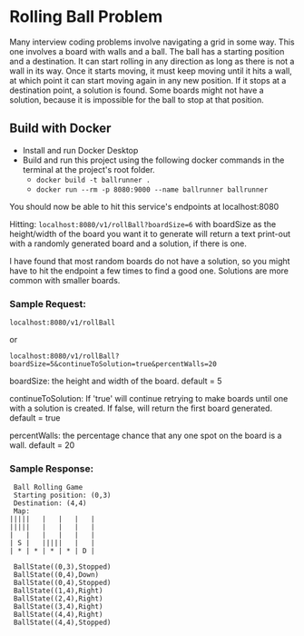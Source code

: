 # Rolling Ball Problem

Many interview coding problems involve navigating a grid in some way.
This one involves a board with walls and a ball.
The ball has a starting position and a destination. 
It can start rolling in any direction as long as there is not a wall in its way.
Once it starts moving, it must keep moving until it hits a wall, at which point it can start moving again in any new position.
If it stops at a destination point, a solution is found.
Some boards might not have a solution, because it is impossible for the ball to stop at that position.

## Build with Docker

- Install and run Docker Desktop
- Build and run this project using the following docker commands in the terminal at the project's root folder.
    - ```docker build -t ballrunner .```
    - ```docker run --rm -p 8080:9000 --name ballrunner ballrunner```

You should now be able to hit this service's endpoints at localhost:8080

Hitting: ```localhost:8080/v1/rollBall?boardSize=6``` with boardSize as the height/width of the board you want it to generate will return a text print-out with a randomly generated board and a solution, if there is one. 

I have found that most random boards do not have a solution, so you might have to hit the endpoint a few times to find a good one. 
Solutions are more common with smaller boards.

### Sample Request:

```localhost:8080/v1/rollBall```

or

```localhost:8080/v1/rollBall?boardSize=5&continueToSolution=true&percentWalls=20```

boardSize: the height and width of the board. default = 5

continueToSolution: If 'true' will continue retrying to make boards until one with a solution is created. If false, will return the first board generated. default = true

percentWalls: the percentage chance that any one spot on the board is a wall. default = 20

### Sample Response:

```
 Ball Rolling Game
 Starting position: (0,3)
 Destination: (4,4)
 Map: 
|||||   |   |   |   |
|||||   |   |   |   |
|   |   |   |   |   |
| S |   |||||   |   |
| * | * | * | * | D |

 BallState((0,3),Stopped)
 BallState((0,4),Down)
 BallState((0,4),Stopped)
 BallState((1,4),Right)
 BallState((2,4),Right)
 BallState((3,4),Right)
 BallState((4,4),Right)
 BallState((4,4),Stopped)